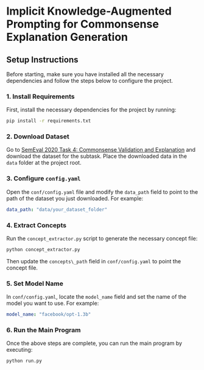 # Implicit Knowledge-Augmented Prompting for Commonsense Explanation Generation
## Setup Instructions

Before starting, make sure you have installed all the necessary dependencies and follow the steps below to configure the project.

### 1. Install Requirements

First, install the necessary dependencies for the project by running:
```bash
pip install -r requirements.txt
```
### 2. Download Dataset

Go to [SemEval 2020 Task 4: Commonsense Validation and Explanation](https://github.com/wangcunxiang/SemEval2020-Task4-Commonsense-Validation-and-Explanation) and download the dataset for the subtask. Place the downloaded data in the `data` folder at the project root.

### 3. Configure `config.yaml`

Open the `conf/config.yaml` file and modify the `data_path` field to point to the path of the dataset you just downloaded. For example:

```yaml
data_path: "data/your_dataset_folder"
```
### 4. Extract Concepts

Run the `concept_extractor.py` script to generate the necessary concept file:

```bash
python concept_extractor.py
```

Then update the `concepts\_path` field in `conf/config.yaml` to point the concept file. 

### 5. Set Model Name

In `conf/config.yaml`, locate the `model_name` field and set the name of the model you want to use. For example:

```yaml
model_name: "facebook/opt-1.3b"
```
### 6. Run the Main Program

Once the above steps are complete, you can run the main program by executing:

```bash
python run.py
